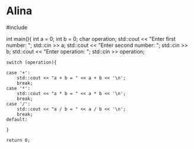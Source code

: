 # Alina
#include <iostream>
 
int main(){
    int a = 0;
    int b = 0;
    char operation;
    std::cout << "Enter first number: ";
    std::cin >> a;
    std::cout << "Enter second number: ";
    std::cin >> b;
    std::cout << "Enter operation: ";
    std::cin >> operation;
 
    switch (operation){
 
    case '+':
        std::cout << "a + b = " << a + b << '\n';
        break;
    case '*':
        std::cout << "a * b = " << a * b << '\n';
        break;
    case '/':
        std::cout << "a / b = " << a / b << '\n';
        break;
    default:
    
    }
    
    return 0;

